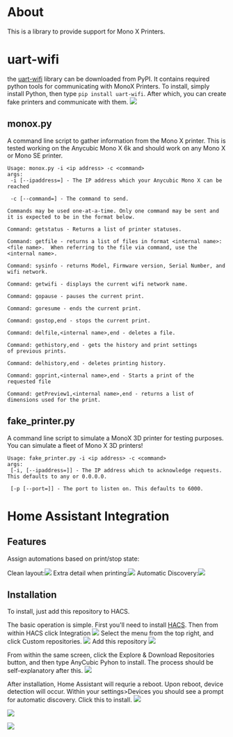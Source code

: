 # About
This is a library to provide support for Mono X Printers.

# uart-wifi
the [uart-wifi](https://pypi.org/project/uart-wifi/) library can be downloaded from PyPI.  It contains required python tools for communicating with MonoX Printers. To install, simply install Python, then type `pip install uart-wifi`. After which, you can create fake printers and communicate with them.
![](img/fakeprinter.png)

## monox.py
A command line script to gather information from the Mono X printer.  This is tested working on the Anycubic Mono X 6k and should work on any Mono X or Mono SE printer.

    Usage: monox.py -i <ip address> -c <command>
    args:
     -i [--ipaddress=] - The IP address which your Anycubic Mono X can be reached

     -c [--command=] - The command to send.

    Commands may be used one-at-a-time. Only one command may be sent and it is expected to be in the format below.

    Command: getstatus - Returns a list of printer statuses.

    Command: getfile - returns a list of files in format <internal name>: <file name>.  When referring to the file via command, use the <internal name>.

    Command: sysinfo - returns Model, Firmware version, Serial Number, and wifi network.

    Command: getwifi - displays the current wifi network name.

    Command: gopause - pauses the current print.

    Command: goresume - ends the current print.

    Command: gostop,end - stops the current print.

    Command: delfile,<internal name>,end - deletes a file.

    Command: gethistory,end - gets the history and print settings
    of previous prints.

    Command: delhistory,end - deletes printing history.

    Command: goprint,<internal name>,end - Starts a print of the
    requested file

    Command: getPreview1,<internal name>,end - returns a list of dimensions used for the print.

## fake_printer.py
A command line script to simulate a MonoX 3D printer for testing purposes. You can simulate a fleet of Mono X 3D printers!

    Usage: fake_printer.py -i <ip address> -c <command>
    args:
     [-i, [--ipaddress=]] - The IP address which to acknowledge requests. This defaults to any or 0.0.0.0.

     [-p [--port=]] - The port to listen on. This defaults to 6000.
# Home Assistant Integration

## Features
Assign automations based on print/stop state:


Clean layout:![](img/monoxdevice.png)
Extra detail when printing:![](img/sensor.png)
Automatic Discovery:![](img/configure.png)


## Installation
To install, just add this repository to HACS.

The basic operation is simple. First you'll need to install [HACS](https://hacs.xyz/docs/setup/download). Then from within HACS click Integration
![](img/1clickintegration.png)
Select the menu from the top right, and click Custom repositories.
![](img/2clickcustomrepo.png)
Add this repository
![](img/3addcustomrepo.png)

From within the same screen, click the Explore & Download Repositories button, and then type AnyCubic Pyhon to install. The process should be self-explanatory after this.
![](img/4exploreanddownload.png)

After installation, Home Assistant will requrie a reboot.  Upon reboot, device detection will occur.  Within your settings>Devices you should see a prompt for automatic discovery.  Click this to install.
![](img/configure.png)

![](img/discovered.png)

![](img/assignaroom.png)